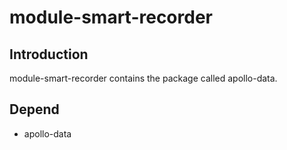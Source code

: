 # module-smart-recorder

## Introduction
module-smart-recorder contains the package called apollo-data.

## Depend
* apollo-data